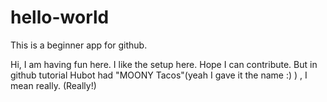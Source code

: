 # hello-world
This is a beginner app for github.


Hi,
I am having fun here.
I like the setup here. Hope I can contribute.
But in github tutorial Hubot had "MOONY Tacos"(yeah I gave it the name :) ) , I mean really. (Really!) 
